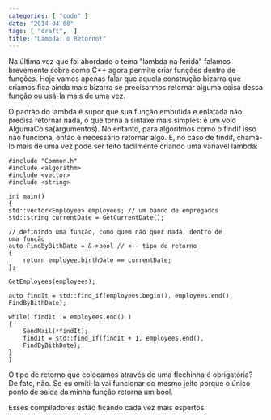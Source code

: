 ```yaml
---
categories: [ "code" ]
date: "2014-04-08"
tags: [ "draft",  ]
title: "Lambda: o Retorno!"
---
```


Na última vez que foi abordado o tema "lambda na ferida" falamos
brevemente sobre como C++ agora permite criar funções dentro de
funções. Hoje vamos apenas falar que aquela construção bizarra que
criamos fica ainda mais bizarra se precisarmos retornar alguma coisa
dessa função ou usá-la mais de uma vez.

O padrão do lambda é supor que sua função embutida e enlatada não
precisa retornar nada, o que torna a sintaxe mais simples: é um void
AlgumaCoisa(argumentos). No entanto, para algoritmos como o findif isso
não funciona, então é necessário retornar algo. E, no caso de findif,
chamá-lo mais de uma vez pode ser feito facilmente criando uma variável
lambda:

    #include "Common.h"
    #include <algorithm>
    #include <vector>
    #include <string>
    
    int main()
    {
	std::vector<Employee> employees; // um bando de empregados
	std::string currentDate = GetCurrentDate();
    
	// definindo uma função, como quem não quer nada, dentro de
	uma função
	auto FindByBithDate = &->bool // <-- tipo de retorno
	{
		return employee.birthDate == currentDate;
	};
    
	GetEmployees(employees);
    
	auto findIt = std::find_if(employees.begin(), employees.end(),
	FindByBithDate);
    
	while( findIt != employees.end() )
	{
		SendMail(*findIt);
		findIt = std::find_if(findIt + 1, employees.end(),
		FindByBithDate);
	}
    }
    

O tipo de retorno que colocamos através de uma flechinha é
obrigatória? De fato, não. Se eu omiti-la vai funcionar do mesmo jeito
porque o único ponto de saída da minha função retorna um bool.

Esses compiladores estão ficando cada vez mais espertos.
